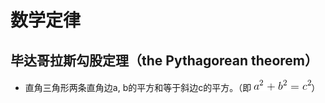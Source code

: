 # 数学定律

## 毕达哥拉斯勾股定理（the Pythagorean theorem）
- 直角三角形两条直角边a, b的平方和等于斜边c的平方。（即 ![image](pics/mathematical-law/a2b2c2.gif)）
